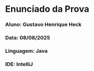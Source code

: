 # Enunciado da Prova

### Aluno: Gustavo Henrique Heck

### Data: 08/08/2025

### Linguagem: Java

### IDE: IntelliJ
